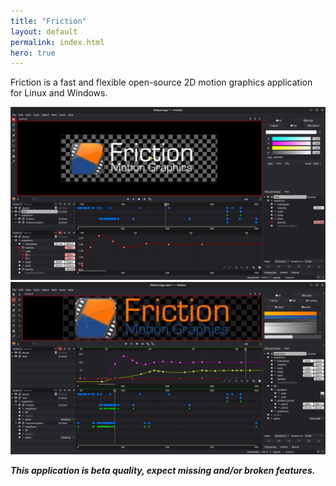 ```yaml
---
title: "Friction"
layout: default
permalink: index.html
hero: true
---
```


Friction is a fast and flexible open-source 2D motion graphics application for Linux and Windows.

![Screenshot1](assets/friction-screenshot-04.jpg)
![Screenshot2](assets/friction-screenshot-05.jpg)

***This application is beta quality, expect missing and/or broken features.***
